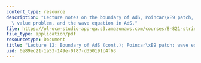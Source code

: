 ```yaml
---
content_type: resource
description: "Lecture notes on the boundary of AdS, Poincar\xE9 patch, motivate boundary\
  \ value problem, and the wave equation in AdS."
file: https://ol-ocw-studio-app-qa.s3.amazonaws.com/courses/8-821-string-theory-fall-2008/6e89ec211a53149e0f87d350191c4f63_lecture12.pdf
file_type: application/pdf
resourcetype: Document
title: "Lecture 12: Boundary of AdS (cont.); Poincar\xE9 patch; wave equation in AdS"
uid: 6e89ec21-1a53-149e-0f87-d350191c4f63
---
```

